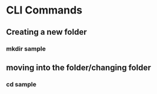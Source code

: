 # CLI Commands
## Creating a new folder
### mkdir sample

## moving into the folder/changing folder
### cd sample
